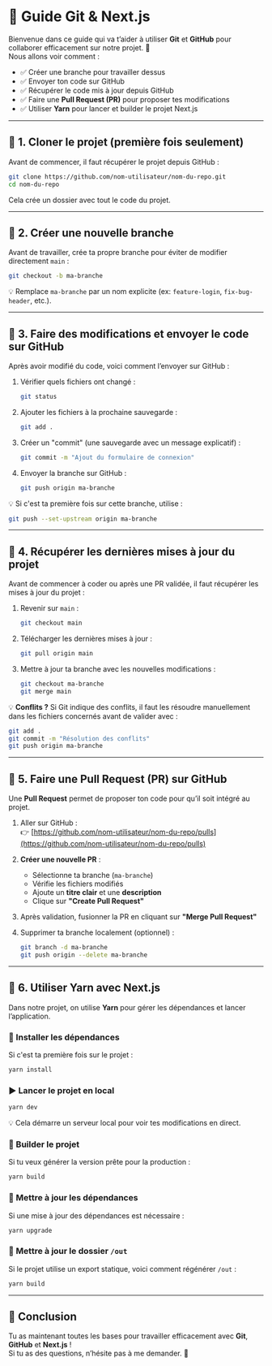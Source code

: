 # 📖 Guide Git & Next.js

Bienvenue dans ce guide qui va t’aider à utiliser **Git** et **GitHub** pour collaborer efficacement sur notre projet. 🚀  
Nous allons voir comment :

-   ✅ Créer une branche pour travailler dessus
-   ✅ Envoyer ton code sur GitHub
-   ✅ Récupérer le code mis à jour depuis GitHub
-   ✅ Faire une **Pull Request (PR)** pour proposer tes modifications
-   ✅ Utiliser **Yarn** pour lancer et builder le projet Next.js

---

## 🔹 1. Cloner le projet (première fois seulement)

Avant de commencer, il faut récupérer le projet depuis GitHub :

```bash
git clone https://github.com/nom-utilisateur/nom-du-repo.git
cd nom-du-repo
```

Cela crée un dossier avec tout le code du projet.

---

## 🔹 2. Créer une nouvelle branche

Avant de travailler, crée ta propre branche pour éviter de modifier directement `main` :

```bash
git checkout -b ma-branche
```

💡 Remplace `ma-branche` par un nom explicite (ex: `feature-login`, `fix-bug-header`, etc.).

---

## 🔹 3. Faire des modifications et envoyer le code sur GitHub

Après avoir modifié du code, voici comment l’envoyer sur GitHub :

1. Vérifier quels fichiers ont changé :

    ```bash
    git status
    ```

2. Ajouter les fichiers à la prochaine sauvegarde :

    ```bash
    git add .
    ```

3. Créer un "commit" (une sauvegarde avec un message explicatif) :

    ```bash
    git commit -m "Ajout du formulaire de connexion"
    ```

4. Envoyer la branche sur GitHub :

    ```bash
    git push origin ma-branche
    ```

💡 Si c'est ta première fois sur cette branche, utilise :

```bash
git push --set-upstream origin ma-branche
```

---

## 🔹 4. Récupérer les dernières mises à jour du projet

Avant de commencer à coder ou après une PR validée, il faut récupérer les mises à jour du projet :

1. Revenir sur `main` :

    ```bash
    git checkout main
    ```

2. Télécharger les dernières mises à jour :

    ```bash
    git pull origin main
    ```

3. Mettre à jour ta branche avec les nouvelles modifications :

    ```bash
    git checkout ma-branche
    git merge main
    ```

💡 **Conflits ?** Si Git indique des conflits, il faut les résoudre manuellement dans les fichiers concernés avant de valider avec :

```bash
git add .
git commit -m "Résolution des conflits"
git push origin ma-branche
```

---

## 🔹 5. Faire une **Pull Request (PR)** sur GitHub

Une **Pull Request** permet de proposer ton code pour qu’il soit intégré au projet.

1. Aller sur GitHub :  
   👉 [https://github.com/nom-utilisateur/nom-du-repo/pulls](https://github.com/nom-utilisateur/nom-du-repo/pulls)

2. **Créer une nouvelle PR** :

    - Sélectionne ta branche (`ma-branche`)
    - Vérifie les fichiers modifiés
    - Ajoute un **titre clair** et une **description**
    - Clique sur **"Create Pull Request"**

3. Après validation, fusionner la PR en cliquant sur **"Merge Pull Request"**

4. Supprimer ta branche localement (optionnel) :

    ```bash
    git branch -d ma-branche
    git push origin --delete ma-branche
    ```

---

## 🔹 6. Utiliser **Yarn** avec Next.js

Dans notre projet, on utilise **Yarn** pour gérer les dépendances et lancer l’application.

### 🚀 Installer les dépendances

Si c'est ta première fois sur le projet :

```bash
yarn install
```

### ▶️ Lancer le projet en local

```bash
yarn dev
```

💡 Cela démarre un serveur local pour voir tes modifications en direct.

### 🔨 Builder le projet

Si tu veux générer la version prête pour la production :

```bash
yarn build
```

### 🔄 Mettre à jour les dépendances

Si une mise à jour des dépendances est nécessaire :

```bash
yarn upgrade
```

### 📂 Mettre à jour le dossier `/out`

Si le projet utilise un export statique, voici comment régénérer `/out` :

```bash
yarn build
```

---

## 🎯 Conclusion

Tu as maintenant toutes les bases pour travailler efficacement avec **Git**, **GitHub** et **Next.js** !  
Si tu as des questions, n’hésite pas à me demander. 🚀
